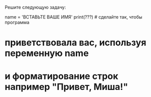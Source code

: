 Решите следующую задачу:

name = 'ВСТАВЬТЕ ВАШЕ ИМЯ'
print(???)  # сделайте так, чтобы программа 
# приветствовала вас, используя переменную name 
# и форматирование строк например "Привет, Миша!"

